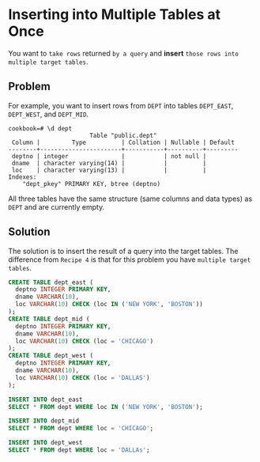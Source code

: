 # Inserting into Multiple Tables at Once

You want to `take rows` returned `by a query` and **insert** `those rows into multiple target tables`.

## Problem

For example, you want to insert rows from `DEPT` into tables `DEPT_EAST`, `DEPT_WEST`, and `DEPT_MID`.

```console
cookbook=# \d dept
                       Table "public.dept"
 Column |         Type          | Collation | Nullable | Default
--------+-----------------------+-----------+----------+---------
 deptno | integer               |           | not null |
 dname  | character varying(14) |           |          |
 loc    | character varying(13) |           |          |
Indexes:
    "dept_pkey" PRIMARY KEY, btree (deptno)
```


All three tables have the same structure (same columns and data types) as `DEPT` and are currently empty.

## Solution

The solution is to insert the result of a query into the target tables. The difference from `Recipe 4` is that for this problem you have `multiple target tables`.

```SQL
CREATE TABLE dept_east (
  deptno INTEGER PRIMARY KEY,
  dname VARCHAR(10),
  loc VARCHAR(10) CHECK (loc IN ('NEW YORK', 'BOSTON'))
);
CREATE TABLE dept_mid (
  deptno INTEGER PRIMARY KEY,
  dname VARCHAR(10),
  loc VARCHAR(10) CHECK (loc = 'CHICAGO')
);
CREATE TABLE dept_west (
  deptno INTEGER PRIMARY KEY,
  dname VARCHAR(10),
  loc VARCHAR(10) CHECK (loc = 'DALLAS')
);
```
```SQL
INSERT INTO dept_east
SELECT * FROM dept WHERE loc IN ('NEW YORK', 'BOSTON');

INSERT INTO dept_mid
SELECT * FROM dept WHERE loc = 'CHICAGO';

INSERT INTO dept_west
SELECT * FROM dept WHERE loc = 'DALLAs';
```
